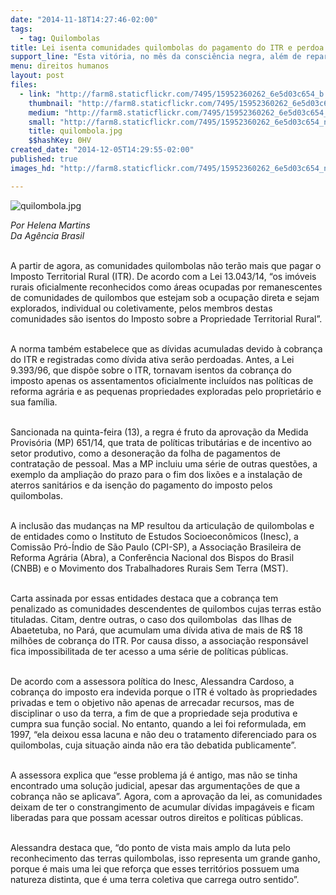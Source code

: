 ```yaml
---
date: "2014-11-18T14:27:46-02:00"
tags:
  - tag: Quilombolas
title: Lei isenta comunidades quilombolas do pagamento do ITR e perdoa dívida
support_line: "Esta vitória, no mês da consciência negra, além de reparar uma injustiça histórica, representa um capítulo importante no reconhecimento dos direitos territoriais."
menu: direitos humanos
layout: post
files:
  - link: "http://farm8.staticflickr.com/7495/15952360262_6e5d03c654_b.jpg"
    thumbnail: "http://farm8.staticflickr.com/7495/15952360262_6e5d03c654_t.jpg"
    medium: "http://farm8.staticflickr.com/7495/15952360262_6e5d03c654_z.jpg"
    small: "http://farm8.staticflickr.com/7495/15952360262_6e5d03c654_n.jpg"
    title: quilombola.jpg
    $$hashKey: 0HV
created_date: "2014-12-05T14:29:55-02:00"
published: true
images_hd: "http://farm8.staticflickr.com/7495/15952360262_6e5d03c654_n.jpg"

---
```

<p><img alt="quilombola.jpg" src="http://farm8.staticflickr.com/7495/15952360262_6e5d03c654_b.jpg" /></p>

<p><em>Por Helena Martins&nbsp;<br />
Da Ag&ecirc;ncia Brasil</em></p>

<div><br />
A partir de agora, as comunidades quilombolas n&atilde;o ter&atilde;o mais que pagar o Imposto Territorial Rural (ITR). De acordo com a Lei 13.043/14, &ldquo;os im&oacute;veis rurais oficialmente reconhecidos como &aacute;reas ocupadas por remanescentes de comunidades de quilombos que estejam sob a ocupa&ccedil;&atilde;o direta e sejam explorados, individual ou coletivamente, pelos membros destas comunidades s&atilde;o isentos do Imposto sobre a Propriedade Territorial Rural&rdquo;.</div>

<p><br />
A norma tamb&eacute;m estabelece que as d&iacute;vidas acumuladas devido &agrave; cobran&ccedil;a do ITR e registradas como d&iacute;vida ativa ser&atilde;o perdoadas. Antes, a Lei 9.393/96, que disp&otilde;e sobre o ITR, tornavam isentos da cobran&ccedil;a do imposto apenas os assentamentos oficialmente inclu&iacute;dos nas pol&iacute;ticas de reforma agr&aacute;ria e as pequenas propriedades exploradas pelo propriet&aacute;rio e sua fam&iacute;lia.</p>

<p><br />
Sancionada na quinta-feira (13), a regra &eacute; fruto da aprova&ccedil;&atilde;o da Medida Provis&oacute;ria (MP) 651/14, que trata de pol&iacute;ticas tribut&aacute;rias e de incentivo ao setor produtivo, como a desonera&ccedil;&atilde;o da folha de pagamentos de contrata&ccedil;&atilde;o de pessoal. Mas a MP incluiu uma s&eacute;rie de outras quest&otilde;es, a exemplo da amplia&ccedil;&atilde;o do prazo para o fim dos lix&otilde;es e a instala&ccedil;&atilde;o de aterros sanit&aacute;rios e da isen&ccedil;&atilde;o do pagamento do imposto pelos quilombolas.</p>

<p><br />
A inclus&atilde;o das mudan&ccedil;as na MP resultou da articula&ccedil;&atilde;o de quilombolas e de entidades como o Instituto de Estudos Socioecon&ocirc;micos (Inesc), a Comiss&atilde;o Pr&oacute;-&Iacute;ndio de S&atilde;o Paulo (CPI-SP), a Associa&ccedil;&atilde;o Brasileira de Reforma Agr&aacute;ria (Abra), a Confer&ecirc;ncia Nacional dos Bispos do Brasil (CNBB) e o Movimento dos Trabalhadores Rurais Sem Terra (MST).</p>

<p><br />
Carta assinada por essas entidades destaca que a cobran&ccedil;a tem penalizado as comunidades descendentes de quilombos cujas terras est&atilde;o tituladas. Citam, dentre outras, o caso dos quilombolas &nbsp;das Ilhas de Abaetetuba, no Par&aacute;, que acumulam uma d&iacute;vida ativa de mais de R$ 18 milh&otilde;es de cobran&ccedil;a do ITR. Por causa disso, a associa&ccedil;&atilde;o respons&aacute;vel fica impossibilitada de ter acesso a uma s&eacute;rie de pol&iacute;ticas p&uacute;blicas.</p>

<p><br />
De acordo com a assessora pol&iacute;tica do Inesc, Alessandra Cardoso, a cobran&ccedil;a do imposto era indevida porque o ITR &eacute; voltado &agrave;s propriedades privadas e tem o objetivo n&atilde;o apenas de arrecadar recursos, mas de disciplinar o uso da terra, a fim de que a propriedade seja produtiva e cumpra sua fun&ccedil;&atilde;o social. No entanto, quando a lei foi reformulada, em 1997, &ldquo;ela deixou essa lacuna e n&atilde;o deu o tratamento diferenciado para os quilombolas, cuja situa&ccedil;&atilde;o ainda n&atilde;o era t&atilde;o debatida publicamente&rdquo;.</p>

<p><br />
A assessora explica que &ldquo;esse problema j&aacute; &eacute; antigo, mas n&atilde;o se tinha encontrado uma solu&ccedil;&atilde;o judicial, apesar das argumenta&ccedil;&otilde;es de que a cobran&ccedil;a n&atilde;o se aplicava&rdquo;. Agora, com a aprova&ccedil;&atilde;o da lei, as comunidades deixam de ter o constrangimento de acumular d&iacute;vidas impag&aacute;veis e ficam liberadas para que possam acessar outros direitos e pol&iacute;ticas p&uacute;blicas.</p>

<p><br />
Alessandra destaca que, &ldquo;do ponto de vista mais amplo da luta pelo reconhecimento das terras quilombolas, isso representa um grande ganho, porque &eacute; mais uma lei que refor&ccedil;a que esses territ&oacute;rios possuem uma natureza distinta, que &eacute; uma terra coletiva que carrega outro sentido&rdquo;.&nbsp;</p>
